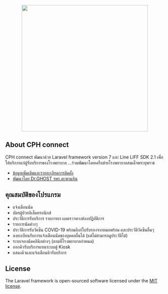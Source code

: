 <p align="center"><a href="https://laravel.com" target="_blank"><img src="https://raw.githubusercontent.com/laravel/art/master/logo-lockup/5%20SVG/2%20CMYK/1%20Full%20Color/laravel-logolockup-cmyk-red.svg" width="400"></a></p>


## About CPH connect

CPH connect พัฒนาด้วย Laravel framework version 7 และ Line LIFF SDK 2.1
เพื่อให้บริการแก่ผู้รับบริการของโรงพยาบาล ...ร่วมพัฒนาโดยเครือข่ายโรงพยาบาลสมเด็จพระยุพราช

- [ข้อมูลเพิ่มเติมและรายละเอียดการติดตั้ง](https://drive.google.com/drive/folders/1QXJuYPB84ae705tz5QmkZ7hK0dJY2DbZ?usp=sharing)
- [พัฒนาโดย Dr.GHOST รพร.ตะพานหิน](https://line.me/ti/p/Xu3TXschDY)

## คุณสมบัติของโปรแกรม

- แจ้งเตือนนัด
- บัตรผู้ป่วยอิเล็คทรอนิกส์
- ประวัติการรับบริการ รายการยา ผลตรวจทางห้องปฏิบัติการ
- รายการนัดต่างๆ
- ประวัติการรับวัคซีน COVID-19 พร้อมลิงก์ใบรับรองจากหมอพร้อม และประวัติวัคซีนอื่นๆ
- ลงทะเบียนรับการแจ้งเตือนนัดของบุคคลอื่นได้ (แต่ไม่สามารถดูประวัติได้)
- ระบบจองนัดคลินิกต่างๆ (ตามที่โรงพยาบาลกำหนด)
- ออกคิวรับบริการแทนระบบตู้ Kiosk
- แสดงคิวและแจ้งเตือนคิวรับบริการ


## License

The Laravel framework is open-sourced software licensed under the [MIT license](https://opensource.org/licenses/MIT).
